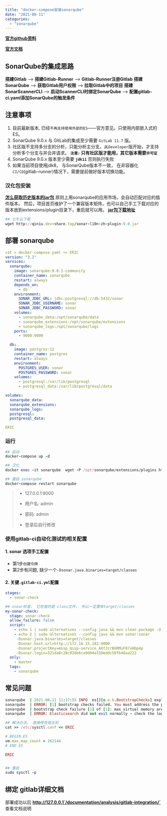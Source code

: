 ```yaml
---
title: "docker-compose安装sonarqube"
date: "2021-08-11"
categories: 
  - "sonarqube"
---
```


**[官方github资料](https://github.com/SonarSource/sonarqube "官方github资料")**

**[官方文档](https://docs.sonarqube.org/latest/setup/install-server/ "官方文档")**

## SonarQube的集成思路

**搭建Gitlab** --> **搭建Gitlab-Runner** --> **Gitlab-Runner注册Gitlab** **搭建SonarQube** --> **获取Gitlab用户权限** --> **拉取Gitlab中的项目** **搭建SonarScannerCLI** --> **启动ScannerCLI时绑定SonarQube** --> **配置gitlab-ci.yaml添加SonarQube的触发条件**

## 注意事项

1. 目前最新版本, 已经`不再支持使用外部的ES`——官方意见。只使用内部嵌入式的ES。
2. SonarQube 9.0.x 与 GitLab的集成至少需要 `GitLab 11.7` 版。
3. 社区版不支持多分支的分析，只能分析主分支。从`Developer`版开始，才支持分析多个分支与并合并请求。 **`注意:` 只有社区版才能用，其它版本需要`许可证`**
4. SonarQube 9.0.x 版本至少需要 **`jdk11`** 否则执行失败
5. 如果当前项目使用jdk8， 与SonarQube版本不一致， 在非容器化`CI/CD`(gitlab-runner)情况下，需要提前做好版本切换功能。

### 汉化包安装

**[怎么获取历史版本的jar包](https://github.com/xuhuisheng/sonar-l10n-zh/issues/46 "怎么获取历史版本的jar包")** 原则上用sonarqube的应用市场，会自动匹配对应的插件版本。 然后，项目首页维护了一个兼容版本矩阵，也可以自己手工下载对应的版本放到extensions/plugin目录下，重启就可以用。 **[jar包下载地址](https://github.com/xuhuisheng/sonar-l10n-zh/releases "jar包下载地址")**

```ruby
## 七牛云下载
wget http://qiniu.dev-share.top/sonar-l10n-zh-plugin-9.0.jar

```

## 部署 sonarqube

```yaml
cat > docker-compose.yaml << ERIC
version: "3.1"
services:
  sonarqube:
    image: sonarqube:9.0.1-community
    container_name: sonarqube
    restart: always
    depends_on:
      - db
    environment:
      SONAR_JDBC_URL: jdbc:postgresql://db:5432/sonar
      SONAR_JDBC_USERNAME: sonar
      SONAR_JDBC_PASSWORD: sonar
    volumes:
      - sonarqube_data:/opt/sonarqube/data
      - sonarqube_extensions:/opt/sonarqube/extensions
      - sonarqube_logs:/opt/sonarqube/logs
    ports:
      - 9000:9000

  db:
    image: postgres:12
    container_name: postgres
    restart: always
    environment:
      POSTGRES_USER: sonar
      POSTGRES_PASSWORD: sonar
    volumes:
      - postgresql:/var/lib/postgresql
      - postgresql_data:/var/lib/postgresql/data

volumes:
  sonarqube_data:
  sonarqube_extensions:
  sonarqube_logs:
  postgresql:
  postgresql_data:

ERIC

```

### 运行

```ruby
## 启动
docker-compose up -d

## 汉化
docker exec -it sonarqube  wget -P /opt/sonarqube/extensions/plugins http://qiniu.dev-share.top/sonar-l10n-zh-plugin-9.0.jar

## 重启 sonarqube
docker-compose restart sonarqube

```

> - 127.0.0.1:9000
>     
> - 用户名: admin
>     
> - 密码: admin
> - 登录后自行修改

### 使用gitlab-ci自动化测试的相关配置

#### 1\. sonar 选项手工配置

- 第1步`创建令牌`
- 第2步有问题, 缺少一个`-Dsonar.java.binaries=target/classes`

#### 2\. 关键`.gitlab-ci.yml`配置

```yaml
stages:
  - sonar-check

## snoar检查， 它检查的是 class文件， 所以一定要有target/classes
my-sonar-check:
  stage: sonar-check
  allow_failure: false
  script:
    - echo 1 | sudo alternatives --config java && mvn clean package -U -D maven.test.skip=true
    - echo 2 | sudo alternatives --config java && mvn sonar:sonar
     -Dsonar.java.binaries=target/classes
     -Dsonar.host.url=http://172.16.15.182:9000
     -Dsonar.projectKey=mssp_mssp-service_AXtJzrB6RMuF87xHbp4p
     -Dsonar.login=321da8c28c92de6ca9d04a310eddc58fb46aa222
  only:
    - master
  tags:
    - sonarqube

```

## 常见问题

```ruby
sonarqube  | 2021.08.11 11:37:55 INFO  es[][o.e.b.BootstrapChecks] explicitly enforcing bootstrap checks
sonarqube  | ERROR: [1] bootstrap checks failed. You must address the points described in the following [1] lines before starting Elasticsearch.
sonarqube  | bootstrap check failure [1] of [1]: max virtual memory areas vm.max_map_count [65530] is too low, increase to at least [262144]
sonarqube  | ERROR: Elasticsearch did not exit normally - check the logs at /opt/sonarqube/logs/sonarqube.log

## 解决办法， 直接修改宿主机
cat >> /etc/sysctl.conf << ERIC

# BEGIN ES
vm.max_map_count = 262144
# END ES

ERIC


## 重启
sudo sysctl -p
```

## 绑定 gitlab详细文档

部署成功以后 **http://127.0.0.1`/documentation/analysis/gitlab-integration/`** 查看文档说明
